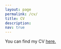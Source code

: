 ```yaml
---
layout: page
permalink: /cv/
title: CV
description:
nav: true
---
```


You can find my CV [here.](/assets/pdf/MAllen-CV-2-2022.pdf)
